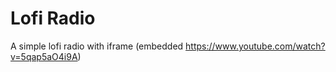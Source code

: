 # Lofi Radio
 A simple lofi radio with iframe (embedded https://www.youtube.com/watch?v=5qap5aO4i9A)
